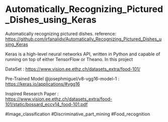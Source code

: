# Automatically_Recognizing_Pictured_Dishes_using_Keras
Automatically recognizing pictured dishes.
reference: https://github.com/irfanalidv/Automatically_Recognizing_Pictured_Dishes_using_Keras 

<p>
Keras is a high-level neural networks API, written in Python and capable of running on top of either TensorFlow or Theano. 
In this project
</p>


DataSet : https://www.vision.ee.ethz.ch/datasets_extra/food-101/

  
Pre-Trained Model @josephmiguel/v8-vgg16-model-1 : https://keras.io/applications/#vgg16

Inspired Research Paper : https://www.vision.ee.ethz.ch/datasets_extra/food-101/static/bossard_eccv14_food-101.pdf


#Image_classification #Discriminative_part_mining #Food_recognition
